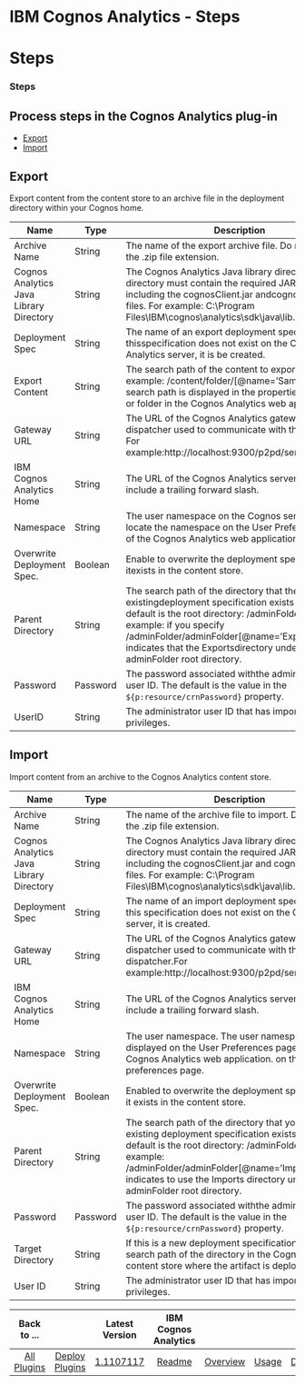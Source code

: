 
IBM Cognos Analytics - Steps
============================

# Steps


### Steps




Process steps in the Cognos Analytics plug-in
---------------------------------------------

* [Export](#export)
* [Import](#import)


Export
------

Export content from the content store to an archive file in the deployment directory within your Cognos home.



| Name | Type | Description                                                                                                          | Required |
| ---- | ---- | -------------------------------------------------------------------------------------------------------------------- | -------- |
| Archive Name | String | The name of the export archive file. Do not include the .zip file extension. | Yes |
| Cognos Analytics Java Library Directory | String | The Cognos Analytics Java library directory. The directory must contain the required JAR files, including the cognosClient.jar andcognos-axis.jar files. For example: C:\Program Files\IBM\cognos\analytics\sdk\java\lib. | Yes |
| Deployment Spec | String | The name of an export deployment specification. If thisspecification does not exist on the Cognos Analytics server, it is be created. | Yes |
| Export Content | String | The search path of the content to export. For example: /content/folder/[@name=’Samples’]. The search path is displayed in the properties of any file or folder in the Cognos Analytics web application. | Yes |
| Gateway URL | String | The URL of the Cognos Analytics gateway or dispatcher used to communicate with the dispatcher. For example:http://localhost:9300/p2pd/servlet/dispatch | Yes |
| IBM Cognos Analytics Home | String | The URL of the Cognos Analytics server. Do not include a trailing forward slash. | Yes |
| Namespace | String | The user namespace on the Cognos server. You can locate the namespace on the User Preferences page of the Cognos Analytics web application. | Yes |
| Overwrite Deployment Spec. | Boolean | Enable to overwrite the deployment specification if itexists in the content store. | No |
| Parent Directory | String | The search path of the directory that the new or existingdeployment specification exists under. The default is the root directory: /adminFolder. For example: if you specify /adminFolder/adminFolder[@name=’Exports’], this indicates that the Exportsdirectory under the adminFolder root directory. | No |
| Password | Password | The password associated withthe administrator’s user ID. The default is the value in the ``${p:resource/crnPassword}`` property. | Yes |
| UserID | String | The administrator user ID that has import and export privileges. | Yes |

Import
------

Import content from an archive to the Cognos Analytics content store.


| Name | Type | Description                                                                                                          | Required |
| ---- | ---- | -------------------------------------------------------------------------------------------------------------------- | -------- |
| Archive Name | String | The name of the archive file to import. Do not include the .zip file extension. | Yes |
| Cognos Analytics Java Library Directory | String | The Cognos Analytics Java library directory. The directory must contain the required JAR files, including the cognosClient.jar and cognos-axis.jar files. For example: C:\Program Files\IBM\cognos\analytics\sdk\java\lib. | Yes |
| Deployment Spec | String | The name of an import deployment specification. If this specification does not exist on the Cognos server, it is created. | Yes |
| Gateway URL | String | The URL of the Cognos Analytics gateway or dispatcher used to communicate with the dispatcher.For example:http://localhost:9300/p2pd/servlet/dispatch | Yes |
| IBM Cognos Analytics Home | String | The URL of the Cognos Analytics server. Do not include a trailing forward slash. | Yes |
| Namespace | String | The user namespace. The user namespace is displayed on the User Preferences page of the Cognos Analytics web application. on the user preferences page. | Yes |
| Overwrite Deployment Spec. | Boolean | Enabled to overwrite the deployment specification if it exists in the content store. | No |
| Parent Directory | String | The search path of the directory that your new or existing deployment specification exists under. The default is the root directory: /adminFolder. For example: /adminFolder/adminFolder[@name=’Imports’], indicates to use the Imports directory under the adminFolder root directory. | No |
| Password | Password | The password associated withthe administrator’s user ID. The default is the value in the ``${p:resource/crnPassword}`` property. | Yes |
| Target Directory | String | If this is a new deployment specification, provide the search path of the directory in the Cognos Analytics content store where the artifact is deployed. | No |
| User ID | String | The administrator user ID that has import and export privileges. | Yes |


|Back to ...||Latest Version|IBM Cognos Analytics ||||
| :---: | :---: | :---: | :---: | :---: | :---: | :---: |
|[All Plugins](../../index.md)|[Deploy Plugins](../README.md)|[1.1107117](https://raw.githubusercontent.com/UrbanCode/IBM-UCD-PLUGINS/main/files/cognos-analytics/Cognos-Analytics-1.1107117.zip)|[Readme](README.md)|[Overview](overview.md)|[Usage](usage.md)|[Downloads](downloads.md)|
